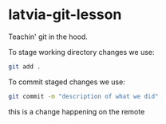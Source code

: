 # latvia-git-lesson

Teachin' git in the hood.

To stage working directory changes we use:

```bash
git add .
```

To commit staged changes we use:

```bash
git commit -m "description of what we did"
```


this is a change happening on the remote
